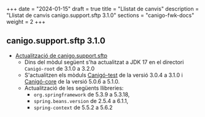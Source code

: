 +++
date        = "2024-01-15"
draft        = true
title       = "Llistat de canvis"
description = "Llistat de canvis canigo.support.sftp 3.1.0"
sections    = "canigo-fwk-docs"
weight		= 2
+++


## canigo.support.sftp 3.1.0

- [Actualització de canigo.support.sftp](/noticies/2023-01-15-CAN-actualitzacio-canigo-3_1_0/)
  - Dins del mòdul següent s'ha actualitzat a JDK 17 en el directori `Canigó-root` de 3.1.0 a 3.2.0
  - S'actualitzen els mòduls  [Canigó-test](
    /plataformes/canigo/documentacio-llibreries/canigo.test/3.1.0/) de la versió 3.0.4 a 3.1.0
    i [Canigó-core](/plataformes/canigo/documentacio-llibreries/canigo.core/5.1.0/)
    de la versió 5.0.6 a 5.1.0.
   -  Actualització de les següents llibreries:  
      - `org.springframework` de 5.3.9 a 5.3.18,
      - `spring.beans.version` de 2.5.4 a 6.1.1,
      - `spring-context` de 5.5.2 a 5.6.2
  